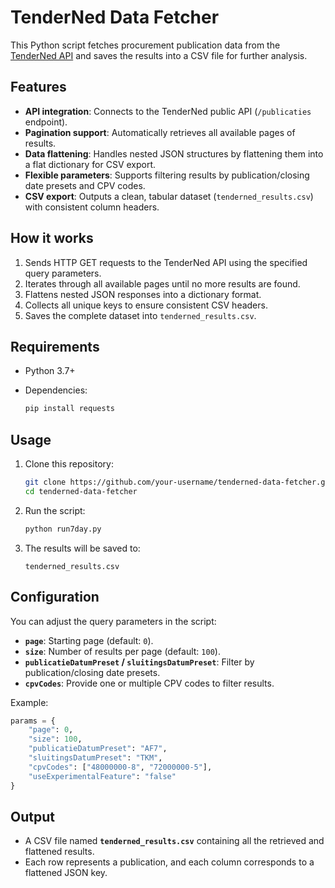 # TenderNed Data Fetcher

This Python script fetches procurement publication data from the [TenderNed API](https://www.tenderned.nl/) and saves the results into a CSV file for further analysis.

## Features

* **API integration**: Connects to the TenderNed public API (`/publicaties` endpoint).
* **Pagination support**: Automatically retrieves all available pages of results.
* **Data flattening**: Handles nested JSON structures by flattening them into a flat dictionary for CSV export.
* **Flexible parameters**: Supports filtering results by publication/closing date presets and CPV codes.
* **CSV export**: Outputs a clean, tabular dataset (`tenderned_results.csv`) with consistent column headers.

## How it works

1. Sends HTTP GET requests to the TenderNed API using the specified query parameters.
2. Iterates through all available pages until no more results are found.
3. Flattens nested JSON responses into a dictionary format.
4. Collects all unique keys to ensure consistent CSV headers.
5. Saves the complete dataset into `tenderned_results.csv`.

## Requirements

* Python 3.7+
* Dependencies:

  ```bash
  pip install requests
  ```

## Usage

1. Clone this repository:

   ```bash
   git clone https://github.com/your-username/tenderned-data-fetcher.git
   cd tenderned-data-fetcher
   ```
2. Run the script:

   ```bash
   python run7day.py
   ```
3. The results will be saved to:

   ```
   tenderned_results.csv
   ```

## Configuration

You can adjust the query parameters in the script:

* **`page`**: Starting page (default: `0`).
* **`size`**: Number of results per page (default: `100`).
* **`publicatieDatumPreset` / `sluitingsDatumPreset`**: Filter by publication/closing date presets.
* **`cpvCodes`**: Provide one or multiple CPV codes to filter results.

Example:

```python
params = {
    "page": 0,
    "size": 100,
    "publicatieDatumPreset": "AF7",
    "sluitingsDatumPreset": "TKM",
    "cpvCodes": ["48000000-8", "72000000-5"],
    "useExperimentalFeature": "false"
}
```

## Output

* A CSV file named **`tenderned_results.csv`** containing all the retrieved and flattened results.
* Each row represents a publication, and each column corresponds to a flattened JSON key.
